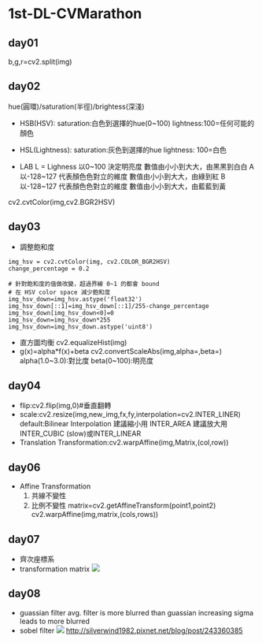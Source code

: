 # 1st-DL-CVMarathon


## day01
b,g,r=cv2.split(img)

## day02
hue(圓環)/saturation(半徑)/brightess(深淺)
* HSB(HSV):
saturation:白色到選擇的hue(0~100)
lightness:100=任何可能的顏色

* HSL(Lightness):
saturation:灰色到選擇的hue
lightness:
100=白色
* LAB
L = Lighness 
以0~100 決定明亮度
數值由⼩小到⼤大，由⿊黑到⽩白
A 以-128~127 
代表顏⾊色對立的維度
數值由⼩小到⼤大，由綠到紅
B 以-128~127 
代表顏⾊色對立的維度
數值由⼩小到⼤大，由藍藍到黃

cv2.cvtColor(img,cv2.BGR2HSV)

## day03
* 調整飽和度
```
img_hsv = cv2.cvtColor(img, cv2.COLOR_BGR2HSV)
change_percentage = 0.2

# 針對飽和度的值做改變，超過界線 0~1 的都會 bound
# 在 HSV color space 減少飽和度
img_hsv_down=img_hsv.astype('float32')
img_hsv_down[::1]=img_hsv_down[::1]/255-change_percentage
img_hsv_down[img_hsv_down<0]=0
img_hsv_down=img_hsv_down*255
img_hsv_down=img_hsv_down.astype('uint8')
```
* 直方圖均衡
cv2.equalizeHist(img)
* g(x)=alpha*f(x)+beta
cv2.convertScaleAbs(img,alpha=,beta=)
alpha(1.0~3.0):對比度
beta(0~100):明亮度

## day04
* flip:cv2.flip(img,0)#垂直翻轉
* scale:cv2.resize(img,new_img,fx,fy,interpolation=cv2.INTER_LINER)
default:Bilinear Interpolation
建議縮⼩用 INTER_AREA
建議放⼤用 INTER_CUBIC (slow)或INTER_LINEAR
* Translation Transformation:cv2.warpAffine(img,Matrix,(col,row))


## day06
* Affine Transformation
  1.  共線不變性
  2.  比例不變性
matrix=cv2.getAffineTransform(point1,point2)
cv2.warpAffine(img,matrix,(cols,rows))

## day07 
* 齊次座標系
* transformation matrix
![](https://i.imgur.com/9362HJW.png)

## day08
* guassian filter
  avg. filter is more blurred than guassian
  increasing sigma leads to more blurred
* sobel filter
![](https://i.imgur.com/gygvHNE.jpg)
http://silverwind1982.pixnet.net/blog/post/243360385


